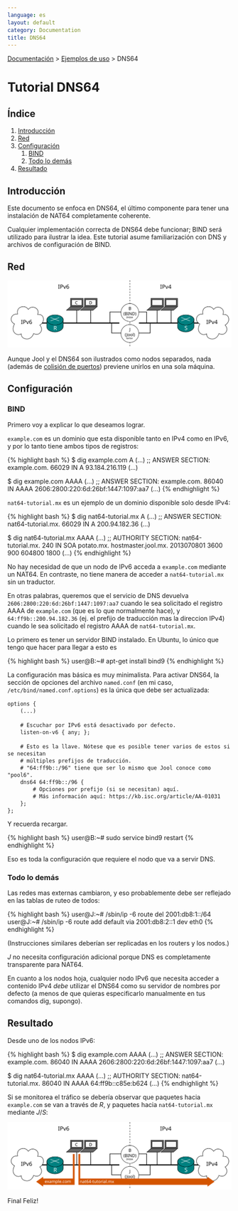 ```yaml
---
language: es
layout: default
category: Documentation
title: DNS64
---
```


[Documentación](documentation.html) > [Ejemplos de uso](documentation.html#ejemplos-de-uso) > DNS64

# Tutorial DNS64

## Índice

1. [Introducción](#introduccion)
2. [Red](#red)
3. [Configuración](#configuracion)
   1. [BIND](#bind)
   2. [Todo lo demás](#todo-lo-demas)
4. [Resultado](#resultado)

## Introducción

Este documento se enfoca en DNS64, el último componente para tener una instalación de NAT64 completamente coherente.

Cualquier implementación correcta de DNS64 debe funcionar; BIND será utilizado para ilustrar la idea. Este tutorial asume familiarización con DNS y archivos de configuración de BIND.

## Red

![Fig.1 - Setup](../images/tut4-setup.svg)

Aunque Jool y el DNS64 son ilustrados como nodos separados, nada (además de [colisión de puertos](pool4.html#notas)) previene unirlos en una sola máquina.

## Configuración

### BIND

Primero voy a explicar lo que deseamos lograr.

`example.com` es un dominio que esta disponible tanto en IPv4 como en IPv6, y por lo tanto tiene ambos tipos de registros:

{% highlight bash %}
$ dig example.com A
(...)
;; ANSWER SECTION:
example.com.		66029	IN	A	93.184.216.119
(...)

$ dig example.com AAAA
(...)
;; ANSWER SECTION:
example.com.		86040	IN	AAAA	2606:2800:220:6d:26bf:1447:1097:aa7
(...)
{% endhighlight %}

`nat64-tutorial.mx` es un ejemplo de un dominio disponible solo desde IPv4:

{% highlight bash %}
$ dig nat64-tutorial.mx A
(...)
;; ANSWER SECTION:
nat64-tutorial.mx.	66029	IN	A	200.94.182.36
(...)

$ dig nat64-tutorial.mx AAAA
(...)
;; AUTHORITY SECTION:
nat64-tutorial.mx.	240	IN	SOA	potato.mx. hostmaster.jool.mx. 2013070801 3600 900 604800 1800
(...)
{% endhighlight %}

No hay necesidad de que un nodo de IPv6 acceda a `example.com` mediante un NAT64. En contraste, no tiene manera de acceder a `nat64-tutorial.mx` sin un traductor.

En otras palabras, queremos que el servicio de DNS devuelva `2606:2800:220:6d:26bf:1447:1097:aa7` cuando le sea solicitado el registro AAAA de `example.com` (que es lo que normalmente hace), y `64:ff9b::200.94.182.36` (ej. el prefijo de traducción mas la direccion IPv4) cuando le sea solicitado el registro AAAA de `nat64-tutorial.mx`.

Lo primero es tener un servidor BIND instalado. En Ubuntu, lo único que tengo que hacer para llegar a esto es

{% highlight bash %}
user@B:~# apt-get install bind9
{% endhighlight %}

La configuración mas básica es muy minimalista. Para activar DNS64, la sección de opciones del archivo `named.conf` (en mi caso, `/etc/bind/named.conf.options`) es la única que debe ser actualizada:

	options {
		(...)

		# Escuchar por IPv6 está desactivado por defecto.
		listen-on-v6 { any; };

		# Esto es la llave. Nótese que es posible tener varios de estos si se necesitan
		# múltiples prefijos de traducción.
		# "64:ff9b::/96" tiene que ser lo mismo que Jool conoce como "pool6".
		dns64 64:ff9b::/96 {
			# Opciones por prefijo (si se necesitan) aquí.
			# Más información aquí: https://kb.isc.org/article/AA-01031
		};
	};

Y recuerda recargar.

{% highlight bash %}
user@B:~# sudo service bind9 restart
{% endhighlight %}

Eso es toda la configuración que requiere el nodo que va a servir DNS.

### Todo lo demás

Las redes mas externas cambiaron, y eso probablemente debe ser reflejado  en las tablas de ruteo de todos:

{% highlight bash %}
user@J:~# /sbin/ip -6 route del 2001:db8:1::/64
user@J:~# /sbin/ip -6 route add default via 2001:db8:2::1 dev eth0
{% endhighlight %}

(Instrucciones similares deberían ser replicadas en los routers y los nodos.)

_J_ no necesita configuración adicional porque DNS es completamente transparente para NAT64.

En cuanto a los nodos hoja, cualquier nodo IPv6 que necesita acceder a contenido IPv4 _debe_ utilizar el DNS64 como su servidor de nombres por defecto (a menos de que quieras especificarlo manualmente en tus comandos dig, supongo).

## Resultado

Desde uno de los nodos IPv6:

{% highlight bash %}
$ dig example.com AAAA
(...)
;; ANSWER SECTION:
example.com.		86040	IN	AAAA	2606:2800:220:6d:26bf:1447:1097:aa7
(...)

$ dig nat64-tutorial.mx AAAA
(...)
;; AUTHORITY SECTION:
nat64-tutorial.mx.	86040	IN	AAAA	64:ff9b::c85e:b624
(...)
{% endhighlight %}

Si se monitorea el tráfico se debería observar que paquetes hacia `example.com` se van a través de _R_, y paquetes hacia `nat64-tutorial.mx` mediante _J_/_S_:

![Fig.2 - Arrows](../images/tut4-arrows.svg)

Final Feliz!
